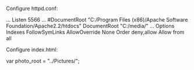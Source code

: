 Configure httpd.conf:

...
Listen 5566
...
#DocumentRoot "C:/Program Files (x86)/Apache Software Foundation/Apache2.2/htdocs"
DocumentRoot "C:/media/"
...
<Directory />
    Options Indexes FollowSymLinks
    AllowOverride None
    Order deny,allow
    Allow from all
</Directory>

Configure index.html:

var photo_root = "../Pictures/";
